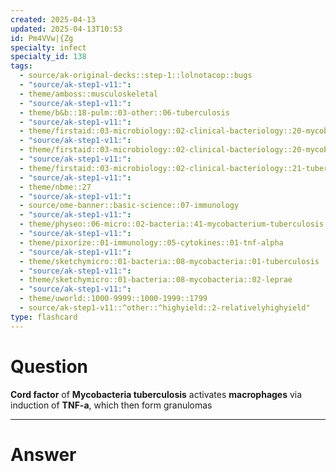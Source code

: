 ```yaml
---
created: 2025-04-13
updated: 2025-04-13T10:53
id: Pm4VVw|{Zg
specialty: infect
specialty_id: 138
tags:
  - source/ak-original-decks::step-1::lolnotacop::bugs
  - "source/ak-step1-v11:": 
  - theme/amboss::musculoskeletal
  - "source/ak-step1-v11:": 
  - theme/b&b::18-pulm::03-other::06-tuberculosis
  - "source/ak-step1-v11:": 
  - theme/firstaid::03-microbiology::02-clinical-bacteriology::20-mycobacteria
  - "source/ak-step1-v11:": 
  - theme/firstaid::03-microbiology::02-clinical-bacteriology::20-mycobacteria::mycobacterium-tuberculosis
  - "source/ak-step1-v11:": 
  - theme/firstaid::03-microbiology::02-clinical-bacteriology::21-tuberculosis
  - "source/ak-step1-v11:": 
  - theme/nbme::27
  - "source/ak-step1-v11:": 
  - source/ome-banner::basic-science::07-immunology
  - "source/ak-step1-v11:": 
  - theme/physeo::06-micro::02-bacteria::41-mycobacterium-tuberculosis
  - "source/ak-step1-v11:": 
  - theme/pixorize::01-immunology::05-cytokines::01-tnf-alpha
  - "source/ak-step1-v11:": 
  - theme/sketchymicro::01-bacteria::08-mycobacteria::01-tuberculosis
  - "source/ak-step1-v11:": 
  - theme/sketchymicro::01-bacteria::08-mycobacteria::02-leprae
  - "source/ak-step1-v11:": 
  - theme/uworld::1000-9999::1000-1999::1799
  - source/ak-step1-v11::^other::^highyield::2-relativelyhighyield"
type: flashcard
---
```


# Question
**Cord factor** of **Mycobacteria tuberculosis** activates **macrophages** via induction of **TNF-a**, which then form granulomas

---

# Answer
